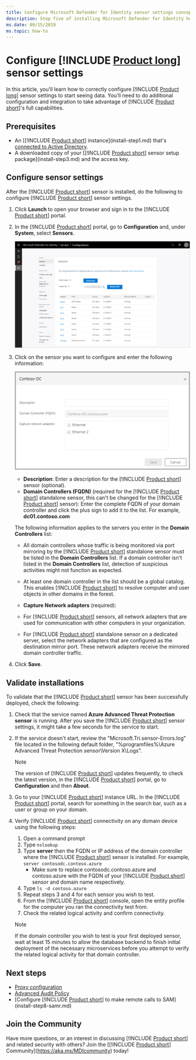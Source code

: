 ```yaml
---
title: Configure Microsoft Defender for Identity sensor settings conceptual
description: Step five of installing Microsoft Defender for Identity helps you configure settings for your Defender for Identity standalone sensor.
ms.date: 09/15/2019
ms.topic: how-to
---
```


# Configure [!INCLUDE [Product long](includes/product-long.md)] sensor settings

In this article, you'll learn how to correctly configure [!INCLUDE [Product long](includes/product-long.md)] sensor settings to start seeing data. You'll need to do additional configuration and integration to take advantage of [!INCLUDE [Product short](includes/product-short.md)]'s full capabilities.

## Prerequisites

- An [[!INCLUDE [Product short](includes/product-short.md)] instance](install-step1.md) that's [connected to Active Directory](install-step2.md).
- A downloaded copy of your [[!INCLUDE [Product short](includes/product-short.md)] sensor setup package](install-step3.md) and the access key.

## Configure sensor settings

After the [!INCLUDE [Product short](includes/product-short.md)] sensor is installed, do the following to configure [!INCLUDE [Product short](includes/product-short.md)] sensor settings.

1. Click **Launch** to open your browser and sign in to the [!INCLUDE [Product short](includes/product-short.md)] portal.

1. In the [!INCLUDE [Product short](includes/product-short.md)] portal, go to **Configuration** and, under **System**, select **Sensors**.

    ![Sensor page](media/sensor-config.png)

1. Click on the sensor you want to configure and enter the following information:

    ![Configure sensor settings](media/sensor-config-2.png)

    - **Description**: Enter a description for the [!INCLUDE [Product short](includes/product-short.md)] sensor (optional).
    - **Domain Controllers (FQDN)** (required for the [!INCLUDE [Product short](includes/product-short.md)] standalone sensor, this can't be changed for the [!INCLUDE [Product short](includes/product-short.md)] sensor): Enter the complete FQDN of your domain controller and click the plus sign to add it to the list. For example,  **dc01.contoso.com**

    The following information applies to the servers you enter in the **Domain Controllers** list:
    - All domain controllers whose traffic is being monitored via port mirroring by the [!INCLUDE [Product short](includes/product-short.md)] standalone sensor must be listed in the **Domain Controllers** list. If a domain controller isn't listed in the **Domain Controllers** list, detection of suspicious activities might not function as expected.
    - At least one domain controller in the list should be a global catalog. This enables [!INCLUDE [Product short](includes/product-short.md)] to resolve computer and user objects in other domains in the forest.

    - **Capture Network adapters** (required):

    - For [!INCLUDE [Product short](includes/product-short.md)] sensors, all network adapters that are used for communication with other computers in your organization.
    - For [!INCLUDE [Product short](includes/product-short.md)] standalone sensor on a dedicated server, select the network adapters that are configured as the destination mirror port. These network adapters receive the mirrored domain controller traffic.

1. Click **Save**.

## Validate installations

To validate that the [!INCLUDE [Product short](includes/product-short.md)] sensor has been successfully deployed, check the following:

1. Check that the service named **Azure Advanced Threat Protection sensor** is running. After you save the [!INCLUDE [Product short](includes/product-short.md)] sensor settings, it might take a few seconds for the service to start.

1. If the service doesn't start, review the "Microsoft.Tri.sensor-Errors.log" file located in the following default folder, "%programfiles%\Azure Advanced Threat Protection sensor\Version X\Logs".

    >[!NOTE]
    > The version of [!INCLUDE [Product short](includes/product-short.md)] updates frequently, to check the latest version, in the [!INCLUDE [Product short](includes/product-short.md)] portal, go to **Configuration** and then **About**.

1. Go to your [!INCLUDE [Product short](includes/product-short.md)] instance URL. In the [!INCLUDE [Product short](includes/product-short.md)] portal, search for something in the search bar, such as a user or group on your domain.

1. Verify [!INCLUDE [Product short](includes/product-short.md)] connectivity on any domain device using the following steps:
    1. Open a command prompt
    1. Type `nslookup`
    1. Type **server** then the FQDN or IP address of the domain controller where the [!INCLUDE [Product short](includes/product-short.md)] sensor is installed. For example,
    `server contosodc.contoso.azure`
        - Make sure to replace contosodc.contoso.azure and contoso.azure with the FQDN of your [!INCLUDE [Product short](includes/product-short.md)] sensor and domain name respectively.
    1. Type `ls -d contoso.azure`
    1. Repeat steps 3 and 4 for each sensor you wish to test.
    1. From the [!INCLUDE [Product short](includes/product-short.md)] console, open the entity profile for the computer you ran the connectivity test from.
    1. Check the related logical activity and confirm connectivity.

    > [!NOTE]
    >If the domain controller you wish to test is your first deployed sensor, wait at least 15 minutes to allow the database backend to finish initial deployment of the necessary microservices before you attempt to verify the related logical activity for that domain controller.

## Next steps

- [Proxy configuration](configure-proxy.md)
- [Advanced Audit Policy](configure-windows-event-collection.md)
- [Configure [!INCLUDE [Product short](includes/product-short.md)] to make remote calls to SAM](install-step8-samr.md)

## Join the Community

Have more questions, or an interest in discussing [!INCLUDE [Product short](includes/product-short.md)] and related security with others? Join the [[!INCLUDE [Product short](includes/product-short.md)] Community](https://aka.ms/MDIcommunity) today!
